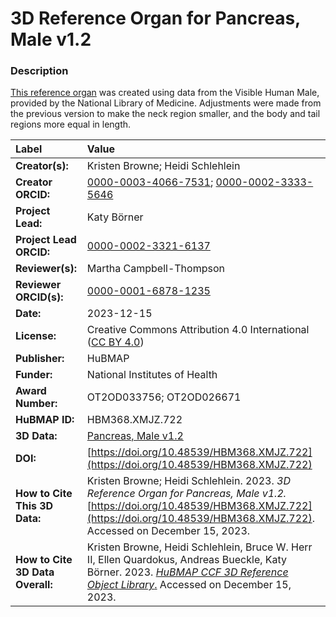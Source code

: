 # 3D Reference Organ for Pancreas, Male v1.2

### Description
[This reference organ](https://humanatlas.io/3d-reference-library) was created using data from the Visible Human Male, provided by the National Library of Medicine. Adjustments were made from the previous version to make the neck region smaller, and the body and tail regions more equal in length.


| Label | Value |
| :------------- |:-------------|
| **Creator(s):** | Kristen Browne; Heidi Schlehlein |
| **Creator ORCID:** | [0000-0003-4066-7531](https://orcid.org/0000-0003-4066-7531); [0000-0002-3333-5646](https://orcid.org/0000-0002-3333-5646)|
| **Project Lead:** | Katy B&ouml;rner |
| **Project Lead ORCID:** | [0000-0002-3321-6137](https://orcid.org/0000-0002-3321-6137) |
| **Reviewer(s):** | Martha Campbell-Thompson | 
| **Reviewer ORCID(s):** |[0000-0001-6878-1235](https://doi.org/10.5072/0000-0001-6878-1235) |
| **Date:** | 2023-12-15 |
| **License:** | Creative Commons Attribution 4.0 International ([CC BY 4.0](https://creativecommons.org/licenses/by/4.0/)) |
| **Publisher:** | HuBMAP |
| **Funder:** | National Institutes of Health |
| **Award Number:** | OT2OD033756; OT2OD026671 |
| **HuBMAP ID:** | HBM368.XMJZ.722 |
| **3D Data:** | [Pancreas, Male v1.2](https://cdn.humanatlas.io/hra-releases/v2.0/models/3d-vh-m-pancreas.glb) |
| **DOI:** | [https://doi.org/10.48539/HBM368.XMJZ.722](https://doi.org/10.48539/HBM368.XMJZ.722) |
| **How to Cite This 3D Data:** | Kristen Browne; Heidi Schlehlein. 2023. *3D Reference Organ for Pancreas, Male v1.2.* [https://doi.org/10.48539/HBM368.XMJZ.722](https://doi.org/10.48539/HBM368.XMJZ.722). Accessed on December 15, 2023. |
| **How to Cite 3D Data Overall:** | Kristen Browne, Heidi Schlehlein, Bruce W. Herr II, Ellen Quardokus, Andreas Bueckle, Katy B&ouml;rner. 2023. [*HuBMAP CCF 3D Reference Object Library*.](https://humanatlas.io/3d-reference-library) Accessed on December 15, 2023. |
